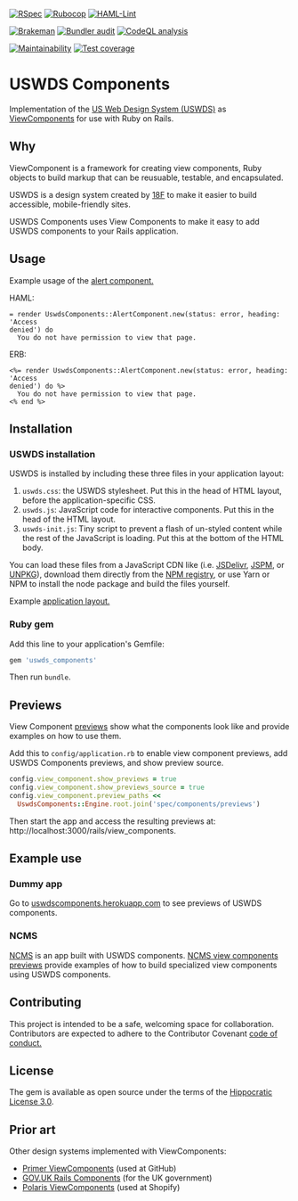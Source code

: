 [![RSpec](https://github.com/TalariaSoftware/uswds_components/actions/workflows/rspec.yml/badge.svg)](https://github.com/TalariaSoftware/uswds_components/actions/workflows/rspec.yml)
[![Rubocop](https://github.com/TalariaSoftware/uswds_components/actions/workflows/rubocop.yml/badge.svg)](https://github.com/TalariaSoftware/uswds_components/actions/workflows/rubocop.yml)
[![HAML-Lint](https://github.com/TalariaSoftware/uswds_components/actions/workflows/haml-lint.yml/badge.svg)](https://github.com/TalariaSoftware/uswds_components/actions/workflows/haml-lint.yml)

[![Brakeman](https://github.com/TalariaSoftware/uswds_components/actions/workflows/brakeman.yml/badge.svg)](https://github.com/TalariaSoftware/uswds_components/actions/workflows/brakeman.yml)
[![Bundler audit](https://github.com/TalariaSoftware/uswds_components/actions/workflows/bundler-audit.yml/badge.svg)](https://github.com/TalariaSoftware/uswds_components/actions/workflows/bundler-audit.yml)
[![CodeQL analysis](https://github.com/TalariaSoftware/uswds_components/actions/workflows/codeql-analysis.yml/badge.svg)](https://github.com/TalariaSoftware/uswds_components/actions/workflows/codeql-analysis.yml)

[![Maintainability](https://api.codeclimate.com/v1/badges/709db7ad26975dcf8a91/maintainability)](https://codeclimate.com/github/TalariaSoftware/uswds_components/maintainability)
[![Test coverage](https://api.codeclimate.com/v1/badges/709db7ad26975dcf8a91/test_coverage)](https://codeclimate.com/github/TalariaSoftware/uswds_components/test_coverage)

# USWDS Components

Implementation of the [US Web Design System
(USWDS)](https://designsystem.digital.gov) as
[ViewComponents](https://viewcomponent.org) for use with Ruby on Rails.

## Why

ViewComponent is a framework for creating view components, Ruby objects to build
markup that can be reusuable, testable, and encapsulated.

USWDS is a design system created by [18F](https://18f.gsa.gov/) to make it
easier to build accessible, mobile-friendly sites.

USWDS Components uses View Components to make it easy to add USWDS components to
your Rails application.

## Usage

Example usage of the [alert component.](https://designsystem.digital.gov/components/alert/)

HAML:
```haml
= render UswdsComponents::AlertComponent.new(status: error, heading: 'Access
denied') do
  You do not have permission to view that page.
```

ERB:
```erb
<%= render UswdsComponents::AlertComponent.new(status: error, heading: 'Access
denied') do %>
  You do not have permission to view that page.
<% end %>
```

## Installation

### USWDS installation

USWDS is installed by including these three files in your application layout:

1. `uswds.css`: the USWDS stylesheet. Put this in the head of HTML layout,
   before the application-specific CSS.
2. `uswds.js`: JavaScript code for interactive components. Put this in the head
   of the HTML layout.
3. `uswds-init.js`: Tiny script to prevent a flash of un-styled content while
   the rest of the JavaScript is loading. Put this at the bottom of the HTML
   body.

You can load these files from a JavaScript CDN like (i.e.
[JSDelivr](https://www.jsdelivr.com/package/npm/uswds),
[JSPM](https://jspm.org), or [UNPKG](https://unpkg.com)), download them directly
from the [NPM registry](https://www.npmjs.com/package/uswds), or use Yarn or NPM
to install the node package and build the files yourself.

Example [application layout.](https://github.com/TalariaSoftware/uswds_components/blob/main/spec/dummy/app/views/layouts/application.html.haml)

### Ruby gem

Add this line to your application's Gemfile:

```ruby
gem 'uswds_components'
```

Then run `bundle`.

## Previews

View Component [previews](https://viewcomponent.org/guide/previews.html) show
what the components look like and provide examples on how to use them.

Add this to `config/application.rb` to enable view component previews, add USWDS
Components previews, and show preview source.

```ruby
config.view_component.show_previews = true
config.view_component.show_previews_source = true
config.view_component.preview_paths <<
  UswdsComponents::Engine.root.join('spec/components/previews')
```

Then start the app and access the resulting previews at:
http://localhost:3000/rails/view_components.

## Example use

### Dummy app

Go to [uswdscomponents.herokuapp.com](https://uswdscomponents.herokuapp.com/) to
see previews of USWDS components.

### NCMS

[NCMS](https://ncmanager.org) is an app built with USWDS components. [NCMS view
components previews](https://ncmanager.org/rails/view_components) provide
examples of how to build specialized view components using USWDS components.

## Contributing

This project is intended to be a safe, welcoming space for collaboration.
Contributors are expected to adhere to the Contributor Covenant [code of
conduct.](/CODE_OF_CONDUCT.md)

## License

The gem is available as open source under the terms of the [Hippocratic License
3.0](https://firstdonoharm.dev).

## Prior art

Other design systems implemented with ViewComponents:

- [Primer ViewComponents](https://primer.style/view-components/) (used at
    GitHub)
- [GOV.UK Rails Components](https://govuk-components.netlify.app/) (for the UK
    government)
- [Polaris ViewComponents](https://github.com/baoagency/polaris_view_components)
    (used at Shopify)
